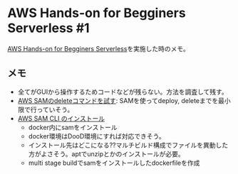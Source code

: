 # AWS Hands-on for Begginers Serverless #1

[AWS Hands-on for Begginers Serverless](https://pages.awscloud.com/event_JAPAN_Hands-on-for-Beginners-Serverless-2019_LP.html)を実施した時のメモ。

## メモ

- 全てがGUIから操作するためコードなどが残らない。方法を調査して残す。
- [AWS SAMのdeleteコマンドを試す](https://www.d-make.co.jp/blog/2021/08/21/try-aws-sam-delete-command/): SAMを使ってdeploy, deleteまでを最小限で行っていそう。
- [AWS SAM CLI のインストール](https://docs.aws.amazon.com/ja_jp/serverless-application-model/latest/developerguide/serverless-sam-cli-install.html)
  - docker内にsamをインストール
  - docker環境はDooD環境にすれば対応できそう。
  - インストール先はどこになる??マルチビルド構成でファイルを異動した方がよさそう。aptでunzipとかのインストールが必要。
  - multi stage buildでsamをインストールしたdockerfileを作成
